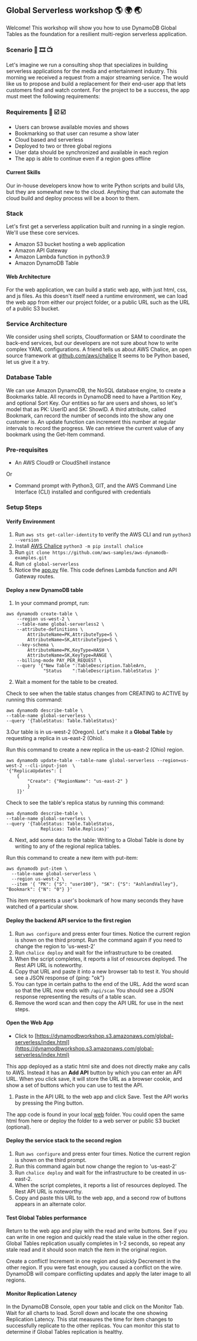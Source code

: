 ## Global Serverless workshop 🌎 🌍 🌏

Welcome! This workshop will show you how to use DynamoDB Global Tables as the
foundation for a resilient multi-region serverless application.

### Scenario 🎥 🎞 📺   
Let's imagine we run a consulting shop that specializes in building serverless applications 
for the media and entertainment industry.  This morning we received a request from a major 
streaming service. The would like us to propose and build a replacement for their end-user 
app that lets customers find and watch content.  For the project to be a success, the app must
meet the following requirements:

### Requirements 📝 ☑️ ☑️  

* Users can browse available movies and shows 
* Bookmarking so that user can resume a show later
* Cloud based and serverless
* Deployed to two or three global regions
* User data should be synchronized and available in each region
* The app is able to continue even if a region goes offline


#### Current Skills
Our in-house developers know how to write Python scripts and build UIs, but they are somewhat new to the cloud.
Anything that can automate the cloud build and deploy process will be a boon to them.

### Stack 
Let's first get a serverless application built and running in a single region.
We'll use these core services.

* Amazon S3 bucket hosting a web application
* Amazon API Gateway
* Amazon Lambda function in python3.9
* Amazon DynamoDB Table

#### Web Architecture
For the web application, we can build a static web app, with just html, css, and js files.
As this doesn't itself need a runtime environment, we can load the web app from either
our project folder, or a public URL such as the URL of a public S3 bucket.

### Service Architecture
We consider using shell scripts, Cloudformation or SAM to coordinate the back-end services, 
but our developers are not sure about how to write complex YAML configurations.
A friend tells us about AWS Chalice, an open source framework at [github.com/aws/chalice](https://github.com/aws/chalice)
It seems to be Python based, let us give it a try. 

### Database Table
We can use Amazon DynamoDB, the NoSQL database engine, to create a Bookmarks table. 
All records in DynamoDB need to have a Partition Key, and optional Sort Key. 
Our entities so far are users and shows, so let's model that as PK: UserID and SK: ShowID.
A third attribute, called Bookmark, can record the number of seconds into the show any one customer is. 
An update function can increment this number at regular intervals to record the progress. 
We can retrieve the current value of any bookmark using the Get-Item command.

### Pre-requisites
* An AWS Cloud9 or CloudShell instance

Or

* Command prompt with Python3, GIT, and the AWS Command Line Interface (CLI) installed and configured with credentials

### Setup Steps

#### Verify Environment
1. Run ```aws sts get-caller-identity``` to verify the AWS CLI and run ```python3 --version```
2. Install [AWS Chalice](https://github.com/aws/chalice) ```python3 -m pip install chalice```
3. Run ```git clone https://github.com/aws-samples/aws-dynamodb-examples.git```
4. Run ```cd global-serverless```
5. Notice the [app.py](app.py) file. This code defines Lambda function and API Gateway routes. 


#### Deploy a new DynamoDB table
1. In your command prompt, run:

```
aws dynamodb create-table \
    --region us-west-2 \
    --table-name global-serverless2 \
    --attribute-definitions \
        AttributeName=PK,AttributeType=S \
        AttributeName=SK,AttributeType=S \
    --key-schema \
        AttributeName=PK,KeyType=HASH \
        AttributeName=SK,KeyType=RANGE \
    --billing-mode PAY_PER_REQUEST \
    --query '{"New Table ":TableDescription.TableArn, 
              "Status    ":TableDescription.TableStatus }'

```

2. Wait a moment for the table to be created. 

Check to see when the table status changes 
from CREATING to ACTIVE by running this command:
```
aws dynamodb describe-table \
--table-name global-serverless \
--query '{TableStatus: Table.TableStatus}'
```

3.Our table is in us-west-2 (Oregon). 
Let's make it a **Global Table** by requesting a replica in us-east-2 (Ohio).

Run this command to create a new replica in the us-east-2 (Ohio) region.
```
aws dynamodb update-table --table-name global-serverless --region=us-west-2 --cli-input-json  \
'{"ReplicaUpdates": [
    {
        "Create": {"RegionName": "us-east-2" }
        }
    ]}'
```

Check to see the table's replica status
by running this command:
```
aws dynamodb describe-table \
--table-name global-serverless \
--query '{TableStatus: Table.TableStatus,
             Replicas: Table.Replicas}'
```

4. Next, add some data to the table:
Writing to a Global Table is done by writing to any of the regional replica tables.

Run this command to create a new item with put-item:
```
aws dynamodb put-item \
  --table-name global-serverless \
  --region us-west-2 \
  --item '{ "PK": {"S": "user100"}, "SK": {"S": "AshlandValley"}, "Bookmark": {"N": "0"} }' 
```

This item represents a user's bookmark of how many seconds 
they have watched of a particular show.

#### Deploy the backend API service to the first region

1. Run ```aws configure``` and press enter four times. Notice the current region is shown on the third prompt. Run the command again if you need to change the region to 'us-west-2'
2. Run ```chalice deploy``` and wait for the infrastructure to be created.
4. When the script completes, it reports a list of resources deployed. The Rest API URL is noteworthy.  
5. Copy that URL and paste it into a new browser tab to test it. You should see a JSON response of {ping: "ok"}
6. You can type in certain paths to the end of the URL. Add the word scan so that the URL now ends with ```/api/scan```
 You should see a JSON response representing the results of a table scan.
7. Remove the word scan and then copy the API URL for use in the next steps.


#### Open the Web App
* Click to [https://dynamodbworkshop.s3.amazonaws.com/global-serverless/index.html](https://dynamodbworkshop.s3.amazonaws.com/global-serverless/index.html)

This app deployed as a static html site and does not directly make any calls to AWS.
Instead it has an **Add API** button by which you can enter an API URL. When you click save, it will store the URL
as a browser cookie, and show a set of buttons which you can use to test the API.

1. Paste in the API URL to the web app and click Save. Test the API works by pressing the Ping button.

The app code is found in your local [web](/web) folder. You could open the same html from here 
or deploy the folder to a web server or public S3 bucket (optional).


#### Deploy the service stack to the second region
1. Run ```aws configure``` and press enter four times. Notice the current region is shown on the third prompt. 
2. Run this command again but now change the region to 'us-east-2'
3. Run ```chalice deploy``` and wait for the infrastructure to be created in us-east-2.
4. When the script completes, it reports a list of resources deployed. The Rest API URL is noteworthy. 
5. Copy and paste this URL to the web app, and a second row of buttons appears in an alternate color.

#### Test Global Tables performance
Return to the web app and play with the read and write buttons. 
See if you can write in one region and quickly read the stale value in the other region.
Global Tables replication usually completes in 1-2 seconds, so repeat any stale read and it should soon match the item in the original region.

Create a conflict! Increment in one region and quickly Decrement in the other region. 
If you were fast enough, you caused a conflict on the wire. DynamoDB will compare conflicting updates and apply the later image to all regions.


#### Monitor Replication Latency
In the DynamoDB Console, open your table and click on the Monitor Tab.
Wait for all charts to load. Scroll down and locate the one showing Replication Latency.
This stat measures the time for item changes to successfully replicate to the other replicas.
You can monitor this stat to determine if Global Tables replication is healthy.



